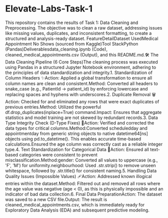 # Elevate-Labs-Task-1
This repository contains the results of Task 1: Data Cleaning and Preprocessing. The objective was to clean a raw dataset, addressing issues like missing values, duplicates, and inconsistent formatting, to create a structured and analysis-ready dataset.
FeatureDetailDataset UsedMedical Appointment No Shows (sourced from Kaggle)Tool StackPython (Pandas)Deliverablesdata_cleaning.ipynb (Code), cleaned_medical_appointments.csv (Output), and this README.md.🛠️ The Data Cleaning Pipeline (6 Core Steps)The cleaning process was executed using Pandas in a structured Jupyter Notebook environment, adhering to the principles of data standardization and integrity.1. Standardization of Column Headers ✨Action: Applied a global transformation to ensure all column names are clean and consistent.Method: Converted all headers to snake_case (e.g., PatientId $\rightarrow$ patient_id) by enforcing lowercase and replacing spaces and hyphens with underscores.2. Duplicate Removal 🗑️Action: Checked for and eliminated any rows that were exact duplicates of previous entries.Method: Utilized the powerful df.drop_duplicates(inplace=True) command.Impact: Ensures that aggregate statistics and model training are not skewed by redundant records.3. Data Type Integrity Check (D-Type Fixes) 📆Action: Verified and corrected the data types for critical columns.Method:Converted scheduledday and appointmentday from generic string objects to native datetime64[ns] objects using pd.to_datetime(). This enables accurate time-based calculations.Ensured the age column was correctly cast as a reliable integer type.4. Text Standardization for Categorical Data 🔡Action: Ensured all text-based categories were consistent to prevent misclassification.Method:gender: Converted all values to uppercase (e.g., 'F', 'M') for uniformity.neighbourhood: Used .str.strip() to remove unseen whitespace, followed by .str.title() for consistent naming.5. Handling Data Quality Issues (Impossible Values) 🩹Action: Addressed known illogical entries within the dataset.Method: Filtered out and removed all rows where the age value was negative (age < 0), as this is physically impossible and an indicator of bad data collection.6. Final Data PreparationAction: The dataset was saved to a new CSV file.Output: The result is cleaned_medical_appointments.csv, which is immediately ready for Exploratory Data Analysis (EDA) and subsequent predictive modeling.

